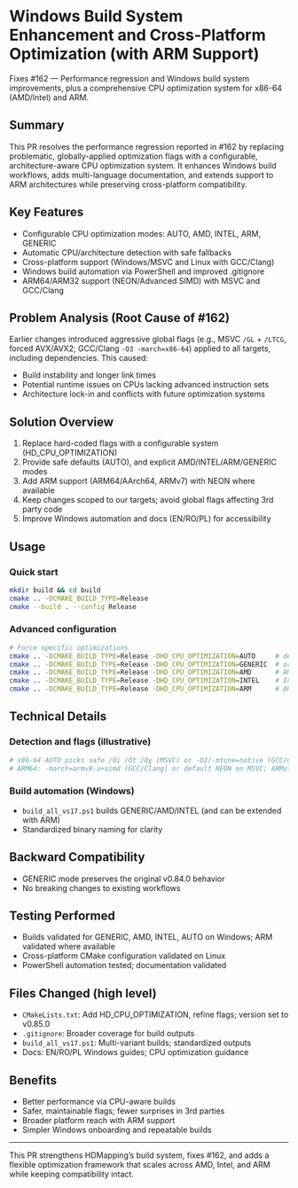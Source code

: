 # Windows Build System Enhancement and Cross-Platform Optimization (with ARM Support)

Fixes #162 — Performance regression and Windows build system improvements, plus a comprehensive CPU optimization system for x86-64 (AMD/Intel) and ARM.

## Summary
This PR resolves the performance regression reported in #162 by replacing problematic, globally-applied optimization flags with a configurable, architecture-aware CPU optimization system. It enhances Windows build workflows, adds multi-language documentation, and extends support to ARM architectures while preserving cross-platform compatibility.

## Key Features

- Configurable CPU optimization modes: AUTO, AMD, INTEL, ARM, GENERIC
- Automatic CPU/architecture detection with safe fallbacks
- Cross-platform support (Windows/MSVC and Linux with GCC/Clang)
- Windows build automation via PowerShell and improved .gitignore
- ARM64/ARM32 support (NEON/Advanced SIMD) with MSVC and GCC/Clang

## Problem Analysis (Root Cause of #162)

Earlier changes introduced aggressive global flags (e.g., MSVC `/GL` + `/LTCG`, forced AVX/AVX2; GCC/Clang `-O3 -march=x86-64`) applied to all targets, including dependencies. This caused:
- Build instability and longer link times
- Potential runtime issues on CPUs lacking advanced instruction sets
- Architecture lock-in and conflicts with future optimization systems

## Solution Overview

1. Replace hard-coded flags with a configurable system (HD_CPU_OPTIMIZATION)
2. Provide safe defaults (AUTO), and explicit AMD/INTEL/ARM/GENERIC modes
3. Add ARM support (ARM64/AArch64, ARMv7) with NEON where available
4. Keep changes scoped to our targets; avoid global flags affecting 3rd party code
5. Improve Windows automation and docs (EN/RO/PL) for accessibility

## Usage

### Quick start
```bash
mkdir build && cd build
cmake .. -DCMAKE_BUILD_TYPE=Release
cmake --build . --config Release
```

### Advanced configuration
```bash
# Force specific optimizations
cmake .. -DCMAKE_BUILD_TYPE=Release -DHD_CPU_OPTIMIZATION=AUTO     # default
cmake .. -DCMAKE_BUILD_TYPE=Release -DHD_CPU_OPTIMIZATION=GENERIC  # original behavior
cmake .. -DCMAKE_BUILD_TYPE=Release -DHD_CPU_OPTIMIZATION=AMD      # AMD
cmake .. -DCMAKE_BUILD_TYPE=Release -DHD_CPU_OPTIMIZATION=INTEL    # Intel
cmake .. -DCMAKE_BUILD_TYPE=Release -DHD_CPU_OPTIMIZATION=ARM      # ARM/ARM64
```

## Technical Details

### Detection and flags (illustrative)
```cmake
# x86-64 AUTO picks safe /Oi /Ot /Oy (MSVC) or -O2/-mtune=native (GCC/Clang)
# ARM64: -march=armv8-a+simd (GCC/Clang) or default NEON on MSVC; ARMv7: -mfpu=neon
```

### Build automation (Windows)
- `build_all_vs17.ps1` builds GENERIC/AMD/INTEL (and can be extended with ARM)
- Standardized binary naming for clarity

## Backward Compatibility

- GENERIC mode preserves the original v0.84.0 behavior
- No breaking changes to existing workflows

## Testing Performed

- Builds validated for GENERIC, AMD, INTEL, AUTO on Windows; ARM validated where available
- Cross-platform CMake configuration validated on Linux
- PowerShell automation tested; documentation validated

## Files Changed (high level)

- `CMakeLists.txt`: Add HD_CPU_OPTIMIZATION, refine flags; version set to v0.85.0
- `.gitignore`: Broader coverage for build outputs
- `build_all_vs17.ps1`: Multi-variant builds; standardized outputs
- Docs: EN/RO/PL Windows guides; CPU optimization guidance

## Benefits

- Better performance via CPU-aware builds
- Safer, maintainable flags; fewer surprises in 3rd parties
- Broader platform reach with ARM support
- Simpler Windows onboarding and repeatable builds

---

This PR strengthens HDMapping’s build system, fixes #162, and adds a flexible optimization framework that scales across AMD, Intel, and ARM while keeping compatibility intact.
